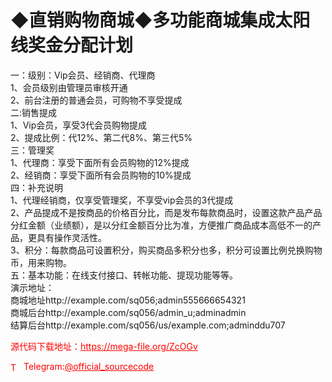 # ◆直销购物商城◆多功能商城集成太阳线奖金分配计划

一：级别：Vip会员、经销商、代理商<br>1、会员级别由管理员审核开通<br>2、前台注册的普通会员，可购物不享受提成<br>二:销售提成<br>1、Vip会员，享受3代会员购物提成<br>2、提成比例：代12%、第二代8%、第三代5%<br>三：管理奖<br>1、代理商：享受下面所有会员购物的12%提成<br>2、经销商：享受下面所有会员购物的10%提成<br>四：补充说明<br>1、代理经销商，仅享受管理奖，不享受vip会员的3代提成<br>2、产品提成不是按商品的价格百分比，而是发布每款商品时，设置这款产品产品分红金额（业绩额），是以分红金额百分比为准，方便推广商品成本高低不一的产品，更具有操作灵活性。<br>3、积分：每款商品可设置积分，购买商品多积分也多，积分可设置比例兑换购物币，用来购物。<br>五：基本功能：在线支付接口、转帐功能、提现功能等等。<br>演示地址：<br>商城地址http://example.com/sq056;admin555666654321<br>商城后台http://example.com/sq056/admin_u;adminadmin<br>结算后台http://example.com/sq056/us/example.com;adminddu707<br>


<p style="color: red;">源代码下载地址：<a href="https://mega-file.org/ZcOGv" style="color: red;">https://mega-file.org/ZcOGv</a></p><p style="color: red;"><img src="https://cdn-icons-png.flaticon.com/512/2111/2111646.png" alt="Telegram Icon" style="width: 16px; vertical-align: middle; margin-right: 5px;">Telegram:<a href="https://t.me/official_sourcecode" style="color: red;">@official_sourcecode</a></p>